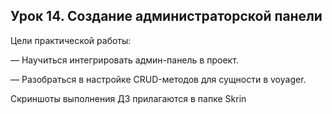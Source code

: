 ## Урок 14. Создание администраторской панели

Цели практической работы:

— Научиться интегрировать админ-панель в проект.

— Разобраться в настройке CRUD-методов для сущности в voyager.

Скриншоты выполнения ДЗ прилагаются в папке Skrin
